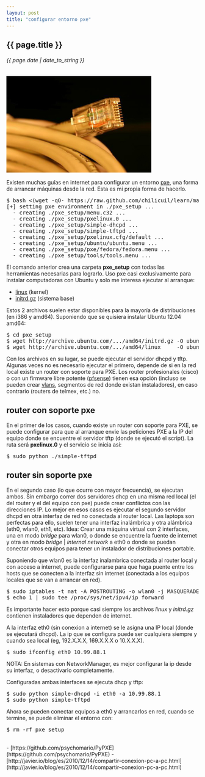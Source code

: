```yaml
---
layout: post
title: "configurar entorno pxe"
---
```


## {{ page.title }}
###### {{ page.date | date_to_string }}

**[![](/assets/img/87.jpg)](/assets/img/87.jpg)**

Existen muchas guías en internet para configurar un entorno <a href="http://es.wikipedia.org/wiki/Preboot_Execution_Environment" target="_blank">pxe</a>, una forma de arrancar máquinas desde la red. Esta es mi propia forma de hacerlo.

<pre>
$ bash &lt;(wget -qO- https://raw.github.com/chilicuil/learn/master/sh/is/pxe)
[+] setting pxe environment in ./pxe_setup ...
  - creating ./pxe_setup/menu.c32 ...
  - creating ./pxe_setup/pxelinux.0 ...
  - creating ./pxe_setup/simple-dhcpd ...
  - creating ./pxe_setup/simple-tftpd ...
  - creating ./pxe_setup/pxelinux.cfg/default ...
  - creating ./pxe_setup/ubuntu/ubuntu.menu ...
  - creating ./pxe_setup/pxe/fedora/fedora.menu ...
  - creating ./pxe_setup/tools/tools.menu ...
</pre>

El comando anterior crea una carpeta **pxe_setup** con todas las herramientas necesarias para lograrlo. Uso pxe casi exclusivamente para instalar computadoras con Ubuntu y solo me interesa ejecutar al arranque:

- [linux](http://archive.ubuntu.com/ubuntu/dists/precise-updates/main/installer-amd64/current/images/netboot/ubuntu-installer/amd64/linux) (kernel)
- [initrd.gz](http://archive.ubuntu.com/ubuntu/dists/precise-updates/main/installer-amd64/current/images/netboot/ubuntu-installer/amd64/initrd.gz) (sistema base)

Estos 2 archivos suelen estar disponibles para la mayoría de distribuciones (en i386 y amd64). Suponiendo que se quisiera instalar Ubuntu 12.04 amd64:

<pre class="sh_sh">
$ cd pxe_setup
$ wget http://archive.ubuntu.com/.../amd64/initrd.gz -O ubuntu/1204/amd64/initrd.gz
$ wget http://archive.ubuntu.com/.../amd64/linux     -O ubuntu/1204/amd64/initrd.gz
</pre>

Con los archivos en su lugar, se puede ejecutar el servidor dhcpd y tftp. Algunas veces no es necesario ejecutar el primero, depende de si en la red local existe un router con soporte para PXE. Los router profesionales (cisco) o con un firmware libre potente (<a href="http://www.pfsense.org/" target="_blank">pfsense</a>) tienen esa opción (incluso se pueden crear <a href="http://es.wikipedia.org/wiki/VLAN" target="_blank">vlans</a>, segmentos de red donde existan instaladores), en caso contrario (routers de telmex, etc.) no.

## router con soporte pxe

En el primer de los casos, cuando existe un router con soporte para PXE, se puede configurar para que al arranque envie las peticiones PXE a la IP del equipo donde se encuentre el servidor tftp (donde se ejecutó el script). La ruta será **pxelinux.0** y el servicio se inicia así:

<pre class="sh_sh">
$ sudo python ./simple-tftpd
</pre>

## router sin soporte pxe

En el segundo caso (lo que ocurre con mayor frecuencia), se ejecutan ambos. Sin embargo correr dos servidores dhcp en una misma red local (el del router y el del equipo con pxe) puede crear conflictos con las direcciones IP. Lo mejor en esos casos es ejecutar el segundo servidor dhcpd en otra interfaz de red no conectada al router local. Las laptops son perfectas para ello, suelen tener una interfaz inalámbrica y otra alámbrica (eth0, wlan0, eth1, etc). Idea: Crear una máquina virtual con 2 interfaces, una en modo *bridge* para wlan0, o donde se encuentre la fuente de internet y otra en modo *bridge* | *internal network* a eth0 o donde se puedan conectar otros equipos para tener un instalador de distribuciones portable.

Suponiendo que wlan0 es la interfaz inalambrica conectada al router local y con acceso a internet, puede configurarse para que haga puente entre los hosts que se conecten a la interfaz sin internet (conectada a los equipos locales que se van a arrancar en red).

<pre class="sh_sh">
$ sudo iptables -t nat -A POSTROUTING -o wlan0 -j MASQUERADE
$ echo 1 | sudo tee /proc/sys/net/ipv4/ip_forward
</pre>

Es importante hacer esto porque casi siempre los archivos *linux* y *initrd.gz* contienen instaladores que dependen de internet.

A la interfaz eth0 (sin conexion a internet) se le asigna una IP local (donde se ejecutará dhcpd). La ip que se configura puede ser cualquiera siempre y cuando sea local (eg, 192.X.X.X, 169.X.X.X o 10.X.X.X).

<pre class="sh_sh">
$ sudo ifconfig eth0 10.99.88.1
</pre>

NOTA: En sistemas con NetworkManager, es mejor configurar la ip desde su interfaz, o desactivarlo completamente.

Configuradas ambas interfaces se ejecuta dhcp y tftp:

<pre class="sh_sh">
$ sudo python simple-dhcpd -i eth0 -a 10.99.88.1
$ sudo python simple-tftpd
</pre>

Ahora se pueden conectar equipos a eth0 y arrancarlos en red, cuando se termine, se puede eliminar el entorno con:

<pre class="sh_sh">
$ rm -rf pxe_setup
</pre>

<br>
- [https://github.com/psychomario/PyPXE](https://github.com/psychomario/PyPXE)
- [http://javier.io/blog/es/2010/12/14/compartir-conexion-pc-a-pc.html](http://javier.io/blog/es/2010/12/14/compartir-conexion-pc-a-pc.html)

